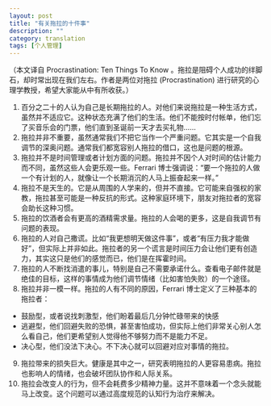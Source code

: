 ```yaml
---
layout: post
title: "有关拖拉的十件事"
description: ""
category: translation
tags: [个人管理]
---
```


（本文译自 Procrastination: Ten Things To Know 。拖拉是阻碍个人成功的绊脚石，却时常出现在我们左右。作者是两位对拖拉 (Procrastination) 进行研究的心理学教授，希望大家能从中有所收获。）

1. 百分之二十的人认为自己是长期拖拉的人。对他们来说拖拉是一种生活方式，虽然并不适应它。这种状态充满了他们的生活。他们不能按时付帐单，他们忘了买音乐会的门票，他们直到圣诞前一天才去买礼物……
2. 拖拉并非不重要，虽然通常我们不把它当作一个严重问题。它其实是一个自我调节的深奥问题。通常我们都宽容别人拖拉的借口，这也是问题的根源。
3. 拖拉并不是时间管理或者计划方面的问题。拖拉并不因个人对时间的估计能力而不同，虽然这些人会更乐观一些。Ferrari 博士强调说：“要一个拖拉的人做一个有计划的人，就像让一个长期消沉的人马上振奋起来一样。”
4. 拖拉不是天生的。它是从周围的人学来的，但并不直接。它可能来自强权的家教，拖拉甚至可能是一种反抗的形式。这种家庭环境下，朋友对拖拉者的宽容会助长这种习惯。
5. 拖拉的饮酒者会有更高的酒精需求量。拖拉的人会喝的更多，这是自我调节有问题的表现。
6. 拖拉的人对自己撒谎。比如“我更想明天做这件事”，或者“有压力我才能做好”，但实际上并非如此。拖拉者的另一个谎言是时间压力会让他们更有创造力，其实这只是他们的感觉而已，他们是在挥霍时间。
7. 拖拉的人不断找消遣的事儿，特别是自己不需要承诺什么。查看电子邮件就是绝佳的目标，这样的事情成为他们调节情绪（比如害怕失败）的一个途径。
8. 拖拉并非一模一样。拖拉的人有不同的原因，Ferrari 博士定义了三种基本的拖拉者：
  - 鼓励型，或者说找刺激型，他们盼着最后几分钟忙碌带来的快感
  - 逃避型，他们回避失败的恐惧，甚至害怕成功，但实际上他们非常关心别人怎么看自己，他们更希望别人觉得他不够努力而不是能力不足。
  - 决心型，他们没法下决心。不下决心就可以回避对应对事情的拖拉。
9. 拖拉带来的损失巨大。健康是其中之一，研究表明拖拉的人更容易患病。拖拉也影响人的情绪，也会破坏团队协作和人际关系。
10. 拖拉会改变人的行为，但不会耗费多少精神力量。这并不意味着一个念头就能马上改变。这个问题可以通过高度规范的认知行为治疗来解决。